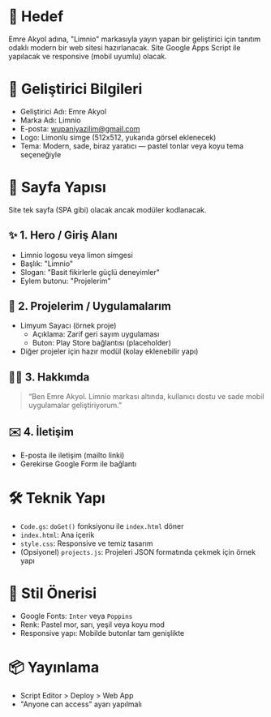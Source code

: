 # 🎯 Hedef
Emre Akyol adına, "Limnio" markasıyla yayın yapan bir geliştirici için tanıtım odaklı modern bir web sitesi hazırlanacak. Site Google Apps Script ile yapılacak ve responsive (mobil uyumlu) olacak.

# 👤 Geliştirici Bilgileri
- Geliştirici Adı: Emre Akyol
- Marka Adı: Limnio
- E-posta: wupaniyazilim@gmail.com
- Logo: Limonlu simge (512x512, yukarıda görsel eklenecek)
- Tema: Modern, sade, biraz yaratıcı — pastel tonlar veya koyu tema seçeneğiyle

# 🧱 Sayfa Yapısı
Site tek sayfa (SPA gibi) olacak ancak modüler kodlanacak.

## ✨ 1. Hero / Giriş Alanı
- Limnio logosu veya limon simgesi
- Başlık: "Limnio"
- Slogan: "Basit fikirlerle güçlü deneyimler"
- Eylem butonu: "Projelerim"

## 📱 2. Projelerim / Uygulamalarım
- Limyum Sayacı (örnek proje)
  - Açıklama: Zarif geri sayım uygulaması
  - Buton: Play Store bağlantısı (placeholder)
- Diğer projeler için hazır modül (kolay eklenebilir yapı)

## 🧑‍💻 3. Hakkımda
> “Ben Emre Akyol. Limnio markası altında, kullanıcı dostu ve sade mobil uygulamalar geliştiriyorum.”

## ✉️ 4. İletişim
- E-posta ile iletişim (mailto linki)
- Gerekirse Google Form ile bağlantı

# 🛠️ Teknik Yapı
- `Code.gs`: `doGet()` fonksiyonu ile `index.html` döner
- `index.html`: Ana içerik
- `style.css`: Responsive ve temiz tasarım
- (Opsiyonel) `projects.js`: Projeleri JSON formatında çekmek için örnek yapı

# 🎨 Stil Önerisi
- Google Fonts: `Inter` veya `Poppins`
- Renk: Pastel mor, sarı, yeşil veya koyu mod
- Responsive yapı: Mobilde butonlar tam genişlikte

# 📦 Yayınlama
- Script Editor > Deploy > Web App
- "Anyone can access" ayarı yapılmalı
